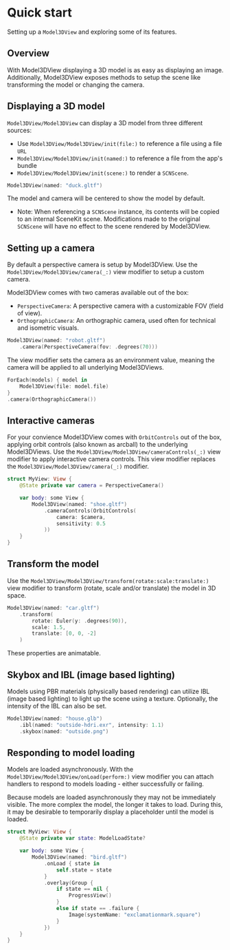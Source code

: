 #  Quick start

Setting up a `Model3DView` and exploring some of its features.

## Overview

With Model3DView displaying a 3D model is as easy as displaying an image. Additionally, Model3DView exposes methods to setup the scene like transforming the model or changing the camera.

## Displaying a 3D model

``Model3DView/Model3DView`` can display a 3D model from three different sources:
* Use ``Model3DView/Model3DView/init(file:)`` to reference a file using a file `URL`
* ``Model3DView/Model3DView/init(named:)`` to reference a file from the app's bundle
* ``Model3DView/Model3DView/init(scene:)`` to render a `SCNScene`.

```swift
Model3DView(named: "duck.gltf")
```

The model and camera will be centered to show the model by default.

- Note: When referencing a `SCNScene` instance, its contents will be copied to an internal SceneKit scene. Modifications made to the original `SCNScene` will have no effect to the scene rendered by Model3DView. 

## Setting up a camera

By default a perspective camera is setup by Model3DView. Use the ``Model3DView/Model3DView/camera(_:)`` view modifier to setup a custom camera.

Model3DView comes with two cameras available out of the box:
* ``PerspectiveCamera``: A perspective camera with a customizable FOV (field of view).
* ``OrthographicCamera``: An orthographic camera, used often for technical and isometric visuals.

```swift
Model3DView(named: "robot.gltf")
	.camera(PerspectiveCamera(fov: .degrees(70)))
```

The view modifier sets the camera as an environment value, meaning the camera will be applied to all underlying Model3DViews.

```swift
ForEach(models) { model in 
	Model3DView(file: model.file)
}
.camera(OrthographicCamera())
```

## Interactive cameras

For your convience Model3DView comes with ``OrbitControls`` out of the box, applying orbit controls (also known as arcball) to the underlying Model3DViews. Use the ``Model3DView/Model3DView/cameraControls(_:)`` view modifier to apply interactive camera controls. This view modifier replaces the ``Model3DView/Model3DView/camera(_:)`` modifier.

```swift
struct MyView: View {
	@State private var camera = PerspectiveCamera()

	var body: some View {
		Model3DView(named: "shoe.gltf")
			.cameraControls(OrbitControls(
				camera: $camera,
				sensitivity: 0.5
			))
	}
}
```

## Transform the model

Use the ``Model3DView/Model3DView/transform(rotate:scale:translate:)`` view modifier to transform (rotate, scale and/or translate) the model in 3D space.

```swift
Model3DView(named: "car.gltf")
	.transform(
		rotate: Euler(y: .degrees(90)),
		scale: 1.5,
		translate: [0, 0, -2]
	)
```

These properties are animatable.

## Skybox and IBL (image based lighting)

Models using PBR materials (physically based rendering) can utilize IBL (image based lighting) to light up the scene using a texture. Optionally, the intensity of the IBL can also be set. 

```swift
Model3DView(named: "house.glb")
	.ibl(named: "outside-hdri.exr", intensity: 1.1)
	.skybox(named: "outside.png")
```

## Responding to model loading

Models are loaded asynchronously. With the ``Model3DView/Model3DView/onLoad(perform:)`` view modifier you can attach handlers to respond to models loading - either successfully or failing.

Because models are loaded asynchronously they may not be immediately visible. The more complex the model, the longer it takes to load. During this, it may be desirable to temporarily display a placeholder until the model is loaded.

```swift
struct MyView: View {
	@State private var state: ModelLoadState?

	var body: some View {
		Model3DView(named: "bird.gltf")
			.onLoad { state in
				self.state = state
			}
			.overlay(Group {
				if state == nil {
					ProgressView()
				}
				else if state == .failure {
					Image(systemName: "exclamationmark.square")
				}
			})
	}
}
